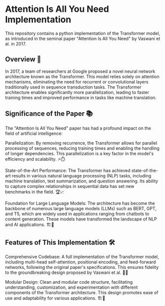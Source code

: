 # Attention Is All You Need Implementation
This repository contains a python implementation of the Transformer model, as introduced in the seminal paper "Attention Is All You Need" by Vaswani et al. in 2017.

## Overview 📝
In 2017, a team of researchers at Google proposed a novel neural network architecture known as the Transformer. This model relies solely on attention mechanisms, eliminating the need for recurrent or convolutional layers traditionally used in sequence transduction tasks. The Transformer architecture enables significantly more parallelization, leading to faster training times and improved performance in tasks like machine translation. 

## Significance of the Paper 📚
The "Attention Is All You Need" paper has had a profound impact on the field of artificial intelligence:

Parallelization: By removing recurrence, the Transformer allows for parallel processing of sequences, reducing training times and enabling the handling of longer dependencies. This parallelization is a key factor in the model's efficiency and scalability. ⚡️⏱️

State-of-the-Art Performance: The Transformer has achieved state-of-the-art results in various natural language processing (NLP) tasks, including machine translation, text summarization, and question answering. Its ability to capture complex relationships in sequential data has set new benchmarks in the field. 🏆📈

Foundation for Large Language Models: The architecture has become the backbone of numerous large language models (LLMs) such as BERT, GPT, and T5, which are widely used in applications ranging from chatbots to content generation. These models have transformed the landscape of NLP and AI applications. 🏗️🤖

## Features of This Implementation 🛠️
Comprehensive Codebase: A full implementation of the Transformer model, including multi-head self-attention, positional encoding, and feed-forward networks, following the original paper's specifications. This ensures fidelity to the groundbreaking design proposed by Vaswani et al. 🧩📜

Modular Design: Clean and modular code structure, facilitating understanding, customization, and experimentation with different components of the Transformer architecture. This design promotes ease of use and adaptability for various applications. 🏗️🔧
